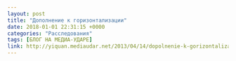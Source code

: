 ```yaml
---
layout: post
title: "Дополнение к горизонтализации"
date: 2018-01-01 22:31:15 +0000
categories: "Расследования"
tags: [БЛОГ НА МЕДИА-УДАРЕ]
link: http://yiquan.mediaudar.net/2013/04/14/dopolnenie-k-gorizontalizacii/
---
```

